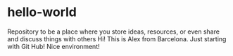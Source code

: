 # hello-world
Repository to be a place where you store ideas, resources, or even share and discuss things with others
Hi! This is Alex from Barcelona. Just starting with Git Hub!
Nice environment!
